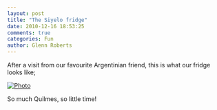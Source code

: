 ```yaml
---
layout: post
title: "The Siyelo fridge"
date: 2010-12-16 18:53:25
comments: true
categories: Fun
author: Glenn Roberts
---
```


After a visit from our favourite Argentinian friend, this is what our fridge looks like;

[![Photo](/images/old/2010/12/photo.jpg) ](/images/old/2010/12/photo.jpg)

So much Quilmes, so little time!
